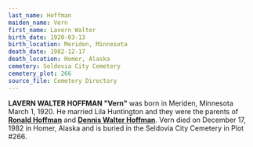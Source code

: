 ```yaml
---
last_name: Hoffman
maiden_name: Vern
first_name: Lavern Walter
birth_date: 1920-03-13
birth_location: Meriden, Minnesota
death_date: 1982-12-17
death_location: Homer, Alaska
cemetery: Seldovia City Cemetery
cemetery_plot: 266
source_file: Cemetery Directory
---
```

**LAVERN WALTER HOFFMAN "Vern"** was born in Meriden, Minnesota March 1, 1920. He married Lila Huntington and they were the parents of [**Ronald Hoffman**](./Hoffman_Ronald_Vern.md) and [**Dennis Walter Hoffman**](./Hoffman_Dennis_W.md). Vern died on December 17, 1982 in Homer, Alaska and is buried in the Seldovia City Cemetery in Plot #266.  
